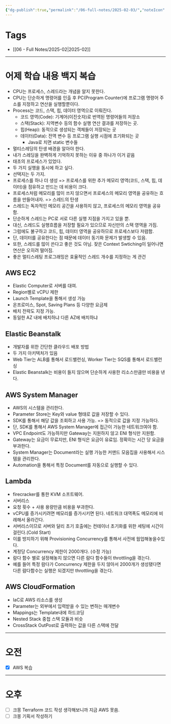 ```yaml
---
{"dg-publish":true,"permalink":"/06-full-notes/2025-02-03/","noteIcon":""}
---
```


# Tags
- [[06 - Full Notes/2025-02\|2025-02]]

---
# 어제 학습 내용 백지 복습
- CPU는 프로세스, 스레드라는 개념을 알지 못한다.
- CPU는 단순하게 명령어를 인출 후 PC(Program Counter)에 프로그램 명령어 주소를 지정하고 연산을 실행할뿐이다.
- Process는 코드, 스택, 힙, 데이터 영역으로 이뤄진다.
	- 코드 영역(Code): 기계어(이진숫자)로 번역된 명령어들의 저장소
	- 스택(Stack): 지역변수 등의 함수 실행 연산 결과를 저장하는 곳.
	- 힙(Heap): 동적으로 생성되는 객체들이 저장되는 곳
	- 데이터(Data): 전역 변수 등 프로그램 실행 시점에 초기화되는 곳
		- Java로 치면 static 변수들
- 멀티스레딩의 탄생 배경을 알아야 한다.
- 내가 스레딩을 완벽하게 기억하지 못하는 이유 중 하나가 이거 같음
- 태초의 프로세스가 있었다. 
- 두 가지 실행을 동시에 하고 싶다.
- 선택지는 두 가지.
- 프로세스를 하나 더 생성 => 프로세스를 위한 추가 메모리 영역(코드, 스택, 힙, 데이터)을 점유하고 만드는 데 비용이 크다.
- 프로세스처럼 메모리를 많이 쓰지 않으면서 프로세스의 메모리 영역을 공유하는 흐름을 만들어내자. => 스레드의 탄생
- 스레드는 독자적인 메모리 공간을 사용하지 않고, 프로세스의 메모리 영역을 공유함.
- 단순하게 스레드는 PC로 서로 다른 실행 지점을 가지고 있을 뿐.
- 대신, 스레드도 실행흐름을 저장할 필요가 있으므로 자신만의 스택 영역을 가짐.
- 그럼에도 불구하고 코드, 힙, 데이터 영역을 공유하므로 프로세스보다 저렴함.
- 단, 데이터를 공유한다는 점 때문에 데이터 동기화 문제가 발생할 수 있음.
- 또한, 스레드를 많이 쓴다고 좋은 것도 아님. 잦은 Context Swtiching이 일어나면 연산은 오히려 떨어짐.
- 좋은 멀티스레팅 프로그래밍은 효율적인 스레드 개수를 지정하는 게 관건
## AWS EC2
- Elastic Computer로 서버를 대여.
- Region별로 vCPU 제한
- Launch Template을 통해서 생성 가능
- 온프로미스, Spot, Saving Plans 등 다양한 요금제
- 배치 전략도 지정 가능. 
- 동일한 AZ 내에 배치하냐 다른 AZ에 배치하냐
## Elastic Beanstalk
- 개발자를 위한 간단한 클라우드 배포 방법
- 두 가지 아키텍처가 있음
- Web Tier는 ALB를 통해서 로드밸런싱, Worker Tier는 SQS를 통해서 로드밸런싱
- Elastic Beanstalk는 비용이 들지 않으며 단순하게 사용한 리소스만큼만 비용을 낸다.
## AWS System Manager
- AWS의 시스템을 관리한다.
- Parameter Store는 Key와 value 형태로 값을 저장할 수 있다.
- SDK를 통해서 해당 값을 조회하고 사용 가능. => 동적으로 값을 지정 가능하다.
- 단, SDK를 통해서 AWS System Manager에 접근이 가능한 네트워크여야 함.
- VPC Endpoint도 가능하지만 Gateway는 지원하지 않고 ENI 형식만 지원함.
- Gateway는 요금이 무료지만, ENI 형식은 요금이 유료임. 정확히는 시간 당 요금을 부과한다.
- System Manager는 Document라는 실행 가능한 커맨드 모음집을 사용해서 시스템을 관리한다.
- Automation을 통해서 특정 Document를 자동으로 실행할 수 있다.
## Lambda
- firecracker를 통한 KVM 소프트웨어.
- 서버리스
- 요청 횟수 + 사용 용량만큼 비용을 부과한다.
- vCPU를 증가시키려면 메모리를 증가시키면 된다. 네트워크 대역폭도 메모리에 비례해서 올라간다.
- 서버리스이므로 서버와 달리 초기 호출에는 컨테이너 초기화를 위한 세팅에 시간이 걸린다.(Cold Start)
- 이를 방지하기 위해 Provisioning Concurrency를 통해서 사전에 웜업해놓을수있다.
- 계정당 Concurrency 제한이 2000개다. (수정 가능)
- 람다 함수 별로 설정해놓지 않으면 다른 람다 함수들이 throttling을 겪는다.
- 예를 들어 특정 람다가 Concurrency 제한을 두지 않아서 2000개가 생성됐다면 다른 람다함수는 실행은 되겠지만 throttling을 겪는다.
## AWS CloudFormation
- IaC로 AWS 리소스를 생성
- Parameter는 외부에서 입력받을 수 있는 변하는 매개변수
- Mappings는 Template내에 하드코딩
- Nested Stack 중첩 스택 모듈과 비슷
- CrossStack OutPost로 출력하는 값을 다른 스택에 전달
---
# 오전
- [x] AWS 복습
---
# 오후
- [ ] 크몽 Terraform 코드 작성 생각해보니까 지금 AWS 못씀.
- [ ] 크몽 기획서 작성하기

